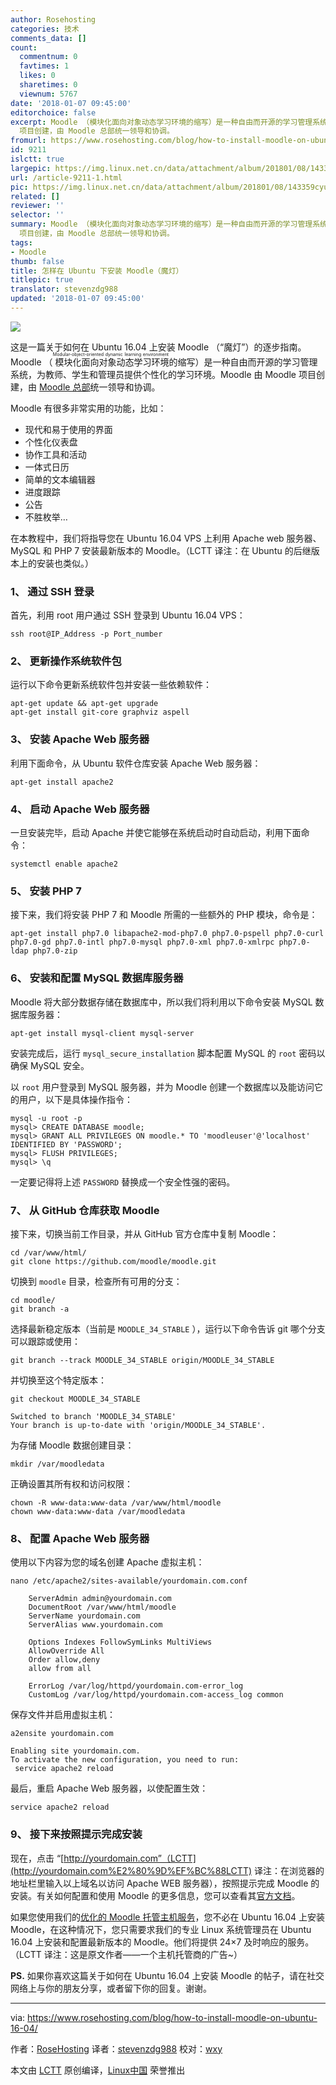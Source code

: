 ```yaml
---
author: Rosehosting
categories: 技术
comments_data: []
count:
  commentnum: 0
  favtimes: 1
  likes: 0
  sharetimes: 0
  viewnum: 5767
date: '2018-01-07 09:45:00'
editorchoice: false
excerpt: Moodle （模块化面向对象动态学习环境的缩写）是一种自由而开源的学习管理系统，为教师、学生和管理员提供个性化的学习环境。Moodle 由 Moodle
  项目创建，由 Moodle 总部统一领导和协调。
fromurl: https://www.rosehosting.com/blog/how-to-install-moodle-on-ubuntu-16-04/
id: 9211
islctt: true
largepic: https://img.linux.net.cn/data/attachment/album/201801/08/143359cyunyyhxiykfz5q5.jpg
url: /article-9211-1.html
pic: https://img.linux.net.cn/data/attachment/album/201801/08/143359cyunyyhxiykfz5q5.jpg.thumb.jpg
related: []
reviewer: ''
selector: ''
summary: Moodle （模块化面向对象动态学习环境的缩写）是一种自由而开源的学习管理系统，为教师、学生和管理员提供个性化的学习环境。Moodle 由 Moodle
  项目创建，由 Moodle 总部统一领导和协调。
tags:
- Moodle
thumb: false
title: 怎样在 Ubuntu 下安装 Moodle（魔灯）
titlepic: true
translator: stevenzdg988
updated: '2018-01-07 09:45:00'
---
```


![](/data/attachment/album/201801/08/143359cyunyyhxiykfz5q5.jpg)


这是一篇关于如何在 Ubuntu 16.04 上安装 Moodle （“魔灯”）的逐步指南。Moodle （<ruby> 模块化面向对象动态学习环境 <rt>  Modular-object-oriented dynamic learning environment </rt></ruby>的缩写）是一种自由而开源的学习管理系统，为教师、学生和管理员提供个性化的学习环境。Moodle 由 Moodle 项目创建，由 [Moodle 总部](https://moodle.com/hq)统一领导和协调。


Moodle 有很多非常实用的功能，比如：


* 现代和易于使用的界面
* 个性化仪表盘
* 协作工具和活动
* 一体式日历
* 简单的文本编辑器
* 进度跟踪
* 公告
* 不胜枚举…


在本教程中，我们将指导您在 Ubuntu 16.04 VPS 上利用 Apache web 服务器、MySQL 和 PHP 7 安装最新版本的 Moodle。（LCTT 译注：在 Ubuntu 的后继版本上的安装也类似。）


### 1、 通过 SSH 登录


首先，利用 root 用户通过 SSH 登录到 Ubuntu 16.04 VPS：



```
ssh root@IP_Address -p Port_number

```

### 2、 更新操作系统软件包


运行以下命令更新系统软件包并安装一些依赖软件：



```
apt-get update && apt-get upgrade
apt-get install git-core graphviz aspell

```

### 3、 安装 Apache Web 服务器


利用下面命令，从 Ubuntu 软件仓库安装 Apache Web 服务器：



```
apt-get install apache2

```

### 4、 启动 Apache Web 服务器


一旦安装完毕，启动 Apache 并使它能够在系统启动时自动启动，利用下面命令：



```
systemctl enable apache2

```

### 5、 安装 PHP 7


接下来，我们将安装 PHP 7 和 Moodle 所需的一些额外的 PHP 模块，命令是：



```
apt-get install php7.0 libapache2-mod-php7.0 php7.0-pspell php7.0-curl php7.0-gd php7.0-intl php7.0-mysql php7.0-xml php7.0-xmlrpc php7.0-ldap php7.0-zip

```

### 6、 安装和配置 MySQL 数据库服务器


Moodle 将大部分数据存储在数据库中，所以我们将利用以下命令安装 MySQL 数据库服务器：



```
apt-get install mysql-client mysql-server

```

安装完成后，运行 `mysql_secure_installation` 脚本配置 MySQL 的 `root` 密码以确保 MySQL 安全。


以 `root` 用户登录到 MySQL 服务器，并为 Moodle 创建一个数据库以及能访问它的用户，以下是具体操作指令：



```
mysql -u root -p
mysql> CREATE DATABASE moodle;
mysql> GRANT ALL PRIVILEGES ON moodle.* TO 'moodleuser'@'localhost' IDENTIFIED BY 'PASSWORD';
mysql> FLUSH PRIVILEGES;
mysql> \q

```

一定要记得将上述 `PASSWORD` 替换成一个安全性强的密码。


### 7、 从 GitHub 仓库获取 Moodle


接下来，切换当前工作目录，并从 GitHub 官方仓库中复制 Moodle：



```
cd /var/www/html/
git clone https://github.com/moodle/moodle.git

```

切换到 `moodle` 目录，检查所有可用的分支：



```
cd moodle/
git branch -a

```

选择最新稳定版本（当前是 `MOODLE_34_STABLE` ），运行以下命令告诉 git 哪个分支可以跟踪或使用：



```
git branch --track MOODLE_34_STABLE origin/MOODLE_34_STABLE

```

并切换至这个特定版本：



```
git checkout MOODLE_34_STABLE

Switched to branch 'MOODLE_34_STABLE'
Your branch is up-to-date with 'origin/MOODLE_34_STABLE'.

```

为存储 Moodle 数据创建目录：



```
mkdir /var/moodledata

```

正确设置其所有权和访问权限：



```
chown -R www-data:www-data /var/www/html/moodle
chown www-data:www-data /var/moodledata

```

### 8、 配置 Apache Web 服务器


使用以下内容为您的域名创建 Apache 虚拟主机：



```
nano /etc/apache2/sites-available/yourdomain.com.conf

    ServerAdmin admin@yourdomain.com
    DocumentRoot /var/www/html/moodle
    ServerName yourdomain.com
    ServerAlias www.yourdomain.com

    Options Indexes FollowSymLinks MultiViews
    AllowOverride All
    Order allow,deny
    allow from all

    ErrorLog /var/log/httpd/yourdomain.com-error_log
    CustomLog /var/log/httpd/yourdomain.com-access_log common

```

保存文件并启用虚拟主机：



```
a2ensite yourdomain.com

Enabling site yourdomain.com.
To activate the new configuration, you need to run:
 service apache2 reload

```

最后，重启 Apache Web 服务器，以使配置生效：



```
service apache2 reload

```

### 9、 接下来按照提示完成安装


现在，点击 “[http://yourdomain.com”（LCTT](http://yourdomain.com%E2%80%9D%EF%BC%88LCTT) 译注：在浏览器的地址栏里输入以上域名以访问 Apache WEB 服务器），按照提示完成 Moodle 的安装。有关如何配置和使用 Moodle 的更多信息，您可以查看其[官方文档](https://docs.moodle.org/34/en/Main_page)。


如果您使用我们的[优化的 Moodle 托管主机服务](https://www.rosehosting.com/moodle-hosting.html)，您不必在 Ubuntu 16.04 上安装 Moodle，在这种情况下，您只需要求我们的专业 Linux 系统管理员在 Ubuntu 16.04 上安装和配置最新版本的 Moodle。他们将提供 24×7 及时响应的服务。（LCTT 译注：这是原文作者——一个主机托管商的广告~）


**PS.** 如果你喜欢这篇关于如何在 Ubuntu 16.04 上安装 Moodle 的帖子，请在社交网络上与你的朋友分享，或者留下你的回复。谢谢。




---


via: <https://www.rosehosting.com/blog/how-to-install-moodle-on-ubuntu-16-04/>


作者：[RoseHosting](https://www.rosehosting.com) 译者：[stevenzdg988](https://github.com/stevenzdg988) 校对：[wxy](https://github.com/wxy)


本文由 [LCTT](https://github.com/LCTT/TranslateProject) 原创编译，[Linux中国](https://linux.cn/) 荣誉推出